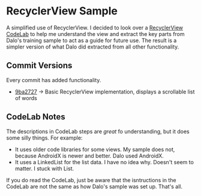 # RecyclerView Sample

A simplified use of RecyclerView. I decided to look over a [RecyclerView CodeLab](https://developer.android.com/codelabs/android-training-create-recycler-view#0) to help me understand the view and extract the key parts from Dalo's training sample to act as a guide for future use. The result is a simpler version of what Dalo did extracted from all other functionality.

## Commit Versions

Every commit has added functionality.

- [9ba2727](https://github.com/aormsbyEIT/RecyclerView_Dalo_plus_CodeLab/commit/9ba27272029fe07a8e8a8496fb793c25b708c0f3) -> Basic RecyclerView implementation, displays a scrollable list of words

## CodeLab Notes

The descriptions in CodeLab steps are *great* fo understanding, but it does some silly things. For example:

- It uses older code libraries for some views. My sample does not, because AndroidX is newer and better. Dalo used AndroidX.
- It uses a LinkedList for the list data. I have no idea why. Doesn't seem to matter. I stuck with List.

If you do read the CodeLab, just be aware that the isntructions in the CodeLab are not the same as how Dalo's sample was set up. That's all.

